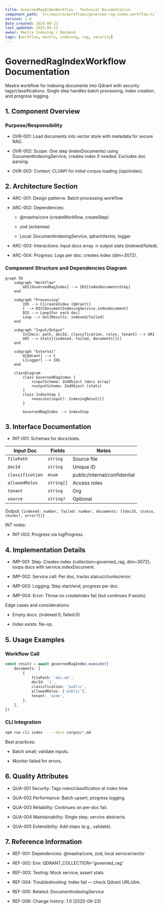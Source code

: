 ```yaml
---
title: GovernedRagIndexWorkflow - Technical Documentation
component_path: `src/mastra/workflows/governed-rag-index.workflow.ts`
version: 1.0
date_created: 2025-09-23
last_updated: 2025-09-23
owner: Mastra Indexing / Backend
tags: [workflow, mastra, indexing, rag, security]
---
```


# GovernedRagIndexWorkflow Documentation

Mastra workflow for indexing documents into Qdrant with security tags/classifications. Single step handles batch processing, index creation, and progress logging.

## 1. Component Overview

### Purpose/Responsibility

- OVR-001: Load documents into vector store with metadata for secure RAG.

- OVR-002: Scope: One step (indexDocuments) using DocumentIndexingService; creates index if needed. Excludes doc parsing.

- OVR-003: Context: CLI/API for initial corpus loading (/api/index).

## 2. Architecture Section

- ARC-001: Design patterns: Batch processing workflow.

- ARC-002: Dependencies:
    - @mastra/core (createWorkflow, createStep)

    - zod (schemas)

    - Local: DocumentIndexingService, qdrantVector, logger

- ARC-003: Interactions: Input docs array → output stats (indexed/failed).

- ARC-004: Progress: Logs per doc; creates index (dim=3072).

### Component Structure and Dependencies Diagram

```mermaid
graph TD
    subgraph "Workflow"
        GRI[GovernedRagIndex] --> IDS[indexDocumentsStep]
    end

    subgraph "Processing"
        IDS --> C[createIndex (Qdrant)]
        C --> DIS[DocumentIndexingService.indexDocument]
        DIS --> Loop[For each doc]
        Loop --> Out[Results: indexed/failed]
    end

    subgraph "Input/Output"
        In[Docs: path, docId, classification, roles, tenant] --> GRI
        GRI --> Stats[{indexed, failed, documents[]}]
    end

    subgraph "External"
        Q[Qdrant] --> C
        L[Logger] --> IDS
    end

    classDiagram
        class GovernedRagIndex {
            +inputSchema: ZodObject (docs array)
            +outputSchema: ZodObject (stats)
        }
        class IndexStep {
            +execute(input): IndexingResult[]
        }

        GovernedRagIndex --> IndexStep
```

## 3. Interface Documentation

- INT-001: Schemas for docs/stats.

| Input Doc        | Fields     | Notes                        |
| ---------------- | ---------- | ---------------------------- |
| `filePath`       | `string`   | Source file                  |
| `docId`          | `string`   | Unique ID                    |
| `classification` | `enum`     | public/internal/confidential |
| `allowedRoles`   | `string[]` | Access roles                 |
| `tenant`         | `string`   | Org                          |
| `source`         | `string?`  | Optional                     |

Output: `{indexed: number, failed: number, documents: [{docId, status, chunks?, error?}]}`

INT notes:

- INT-003: Progress via logProgress.

## 4. Implementation Details

- IMP-001: Step: Creates index (collection=governed_rag, dim=3072); loops docs with service.indexDocument.

- IMP-002: Service call: Per doc, tracks status/chunks/error.

- IMP-003: Logging: Step start/end; progress per doc.

- IMP-004: Error: Throw on createIndex fail (but continues if exists).

Edge cases and considerations:

- Empty docs: {indexed:0, failed:0}

- Index exists: No-op.

## 5. Usage Examples

### Workflow Call

```ts
const result = await governedRagIndex.execute({
    documents: [
        {
            filePath: 'doc.md',
            docId: '1',
            classification: 'public',
            allowedRoles: ['public'],
            tenant: 'acme',
        },
    ],
})
```

### CLI Integration

```bash
npm run cli index -- --docs corpus/*.md
```

Best practices:

- Batch small; validate inputs.

- Monitor failed for errors.

## 6. Quality Attributes

- QUA-001 Security: Tags roles/classification at index time.

- QUA-002 Performance: Batch upsert; progress logging.

- QUA-003 Reliability: Continues on per-doc fail.

- QUA-004 Maintainability: Single step; service abstracts.

- QUA-005 Extensibility: Add steps (e.g., validate).

## 7. Reference Information

- REF-001: Dependencies: @mastra/core, zod, local service/vector

- REF-002: Env: QDRANT_COLLECTION='governed_rag'

- REF-003: Testing: Mock service; assert stats.

- REF-004: Troubleshooting: Index fail — check Qdrant URL/dim.

- REF-005: Related: DocumentIndexingService

- REF-006: Change history: 1.0 (2025-09-23)
